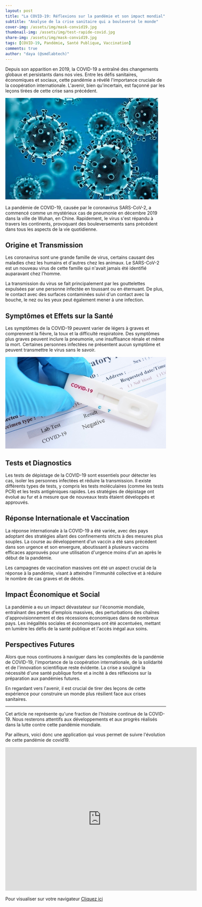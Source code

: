 ```yaml
---
layout: post
title: "La COVID-19: Réflexions sur la pandémie et son impact mondial"
subtitle: "Analyse de la crise sanitaire qui a bouleversé le monde"
cover-img: /assets/img/mask-convid19.jpg
thumbnail-img: /assets/img/test-rapide-covid.jpg
share-img: /assets/img/mask-convid19.jpg
tags: [COVID-19, Pandémie, Santé Publique, Vaccination]
comments: true
author: "daya (@smdlabtech)"
---
```


Depuis son apparition en 2019, la COVID-19 a entraîné des changements globaux et persistants dans nos vies. Entre les défis sanitaires, économiques et sociaux, cette pandémie a révélé l'importance cruciale de la coopération internationale. L'avenir, bien qu'incertain, est façonné par les leçons tirées de cette crise sans précédent.


![Virus COVID-19](/assets/img/coronavirus.jpg)

La pandémie de COVID-19, causée par le coronavirus SARS-CoV-2, a commencé comme un mystérieux cas de pneumonie en décembre 2019 dans la ville de Wuhan, en Chine. Rapidement, le virus s'est répandu à travers les continents, provoquant des bouleversements sans précédent dans tous les aspects de la vie quotidienne.

## Origine et Transmission

Les coronavirus sont une grande famille de virus, certains causant des maladies chez les humains et d'autres chez les animaux. Le SARS-CoV-2 est un nouveau virus de cette famille qui n'avait jamais été identifié auparavant chez l'homme.

La transmission du virus se fait principalement par les gouttelettes expulsées par une personne infectée en toussant ou en éternuant. De plus, le contact avec des surfaces contaminées suivi d'un contact avec la bouche, le nez ou les yeux peut également mener à une infection.

## Symptômes et Effets sur la Santé

Les symptômes de la COVID-19 peuvent varier de légers à graves et comprennent la fièvre, la toux et la difficulté respiratoire. Des symptômes plus graves peuvent inclure la pneumonie, une insuffisance rénale et même la mort. Certaines personnes infectées ne présentent aucun symptôme et peuvent transmettre le virus sans le savoir.

![Test Rapide COVID-19](/assets/img/test-rapide-covid.jpg)

## Tests et Diagnostics

Les tests de dépistage de la COVID-19 sont essentiels pour détecter les cas, isoler les personnes infectées et réduire la transmission. Il existe différents types de tests, y compris les tests moléculaires (comme les tests PCR) et les tests antigéniques rapides. Les stratégies de dépistage ont évolué au fur et à mesure que de nouveaux tests étaient développés et approuvés.

## Réponse Internationale et Vaccination

La réponse internationale à la COVID-19 a été variée, avec des pays adoptant des stratégies allant des confinements stricts à des mesures plus souples. La course au développement d'un vaccin a été sans précédent dans son urgence et son envergure, aboutissant à plusieurs vaccins efficaces approuvés pour une utilisation d'urgence moins d'un an après le début de la pandémie.

Les campagnes de vaccination massives ont été un aspect crucial de la réponse à la pandémie, visant à atteindre l'immunité collective et à réduire le nombre de cas graves et de décès.

## Impact Économique et Social

La pandémie a eu un impact dévastateur sur l'économie mondiale, entraînant des pertes d'emplois massives, des perturbations des chaînes d'approvisionnement et des récessions économiques dans de nombreux pays. Les inégalités sociales et économiques ont été accentuées, mettant en lumière les défis de la santé publique et l'accès inégal aux soins.

## Perspectives Futures

Alors que nous continuons à naviguer dans les complexités de la pandémie de COVID-19, l'importance de la coopération internationale, de la solidarité et de l'innovation scientifique reste évidente. La crise a souligné la nécessité d'une santé publique forte et a incité à des réflexions sur la préparation aux pandémies futures.

En regardant vers l'avenir, il est crucial de tirer des leçons de cette expérience pour construire un monde plus résilient face aux crises sanitaires.

---

Cet article ne représente qu'une fraction de l'histoire continue de la COVID-19. Nous resterons attentifs aux développements et aux progrès réalisés dans la lutte contre cette pandémie mondiale.  

Par ailleurs, voici donc une application qui vous permet de suivre l'évolution de cette pandémie de covid19.

<iframe width="600" height="450" src="https://lookerstudio.google.com/embed/reporting/058ae97f-74ed-4355-b30d-d29fbad12787/page/p_dkr9e3x2fd" frameborder="0" style="border:0" allowfullscreen sandbox="allow-storage-access-by-user-activation allow-scripts allow-same-origin allow-popups allow-popups-to-escape-sandbox"></iframe>  

Pour visualiser sur votre navigateur [Cliquez ici ](https://lookerstudio.google.com/embed/reporting/058ae97f-74ed-4355-b30d-d29fbad12787/page/p_dkr9e3x2fd)
